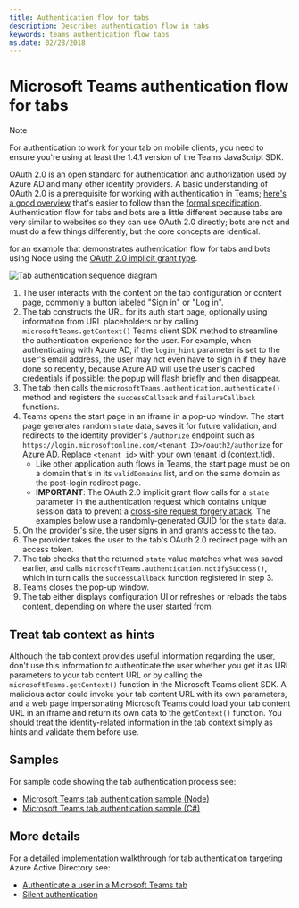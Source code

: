 ```yaml
---
title: Authentication flow for tabs
description: Describes authentication flow in tabs
keywords: teams authentication flow tabs
ms.date: 02/28/2018
---
```

# Microsoft Teams authentication flow for tabs

> [!Note]
> For authentication to work for your tab on mobile clients, you need to ensure you're using at least the 1.4.1 version of the Teams JavaScript SDK.

OAuth 2.0 is an open standard for authentication and authorization used by Azure AD and many other identity providers. A basic understanding of OAuth 2.0 is a prerequisite for working with authentication in Teams; [here's a good overview](https://aaronparecki.com/oauth-2-simplified/) that's easier to follow than the [formal specification](https://oauth.net/2/). Authentication flow for tabs and bots are a little different because tabs are very similar to websites so they can use OAuth 2.0 directly; bots are not and must do a few things differently, but the core concepts are identical.

for an example that demonstrates authentication flow for tabs and bots using Node using the [OAuth 2.0 implicit grant type](https://oauth.net/2/grant-types/implicit/).

![Tab authentication sequence diagram](~/assets/images/authentication/tab_auth_sequence_diagram.png)

1. The user interacts with the content on the tab configuration or content page, commonly a button labeled "Sign in" or "Log in".
2. The tab constructs the URL for its auth start page, optionally using information from URL placeholders or by calling `microsoftTeams.getContext()` Teams client SDK method to streamline the authentication experience for the user. For example, when authenticating with Azure AD, if the `login_hint` parameter is set to the user's email address, the user may not even have to sign in if they have done so recently, because Azure AD will use the user's cached credentials if possible: the popup will flash briefly and then disappear.
3. The tab then calls the `microsoftTeams.authentication.authenticate()` method and registers the `successCallback` and `failureCallback` functions.
4. Teams opens the start page in an iframe in a pop-up window. The start page generates random `state` data, saves it for future validation, and redirects to the identity provider's `/authorize` endpoint such as `https://login.microsoftonline.com/<tenant ID>/oauth2/authorize` for Azure AD. Replace `<tenant id>` with your own tenant id (context.tid).
    * Like other application auth flows in Teams, the start page must be on a domain that's in its `validDomains` list, and on the same domain as the post-login redirect page.
    * **IMPORTANT**: The OAuth 2.0 implicit grant flow calls for a `state` parameter in the authentication request which contains unique session data to prevent a [cross-site request forgery attack](https://en.wikipedia.org/wiki/Cross-site_request_forgery). The examples below use a randomly-generated GUID for the `state` data.
5. On the provider's site, the user signs in and grants access to the tab.
6. The provider takes the user to the tab's OAuth 2.0 redirect page with an access token.
7. The tab checks that the returned `state` value matches what was saved earlier, and calls `microsoftTeams.authentication.notifySuccess()`, which in turn calls the `successCallback` function registered in step 3.
8. Teams closes the pop-up window.
9. The tab either displays configuration UI or refreshes or reloads the tabs content, depending on where the user started from.

## Treat tab context as hints

Although the tab context provides useful information regarding the user, don't use this information to authenticate the user whether you get it as URL parameters to your tab content URL or by calling the `microsoftTeams.getContext()` function in the Microsoft Teams client SDK. A malicious actor could invoke your tab content URL with its own parameters, and a web page impersonating Microsoft Teams could load your tab content URL in an iframe and return its own data to the `getContext()` function. You should treat the identity-related information in the tab context simply as hints and validate them before use.

## Samples

For sample code showing the tab authentication process see:

* [Microsoft Teams tab authentication sample (Node)](https://github.com/OfficeDev/microsoft-teams-sample-complete-node)
* [Microsoft Teams tab authentication sample (C#)](https://github.com/OfficeDev/microsoft-teams-sample-complete-csharp)

## More details

For a detailed implementation walkthrough for tab authentication targeting Azure Active Directory see:

* [Authenticate a user in a Microsoft Teams tab](~/concepts/authentication/auth-tab-AAD)
* [Silent authentication](~/concepts/authentication/auth-silent-AAD)

